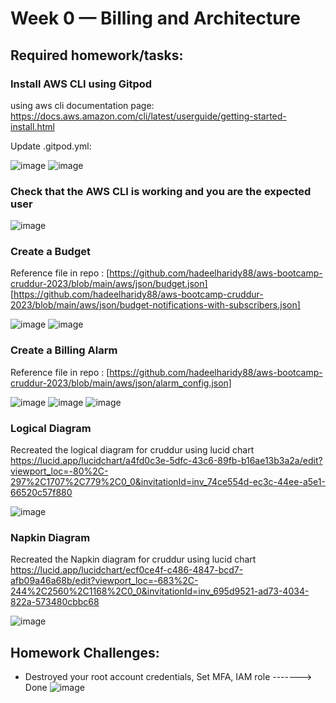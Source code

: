 # Week 0 — Billing and Architecture


Required homework/tasks:
-------------------------
### Install AWS CLI using Gitpod
using aws cli documentation page:
https://docs.aws.amazon.com/cli/latest/userguide/getting-started-install.html

Update .gitpod.yml:

![image](https://user-images.githubusercontent.com/91920047/219857732-a6580712-5d2a-4c59-9ab0-bf8fd5527900.png)
![image](https://user-images.githubusercontent.com/91920047/219863408-0de42c19-f767-41bb-9fb5-1488027b6c1b.png)

### Check that the AWS CLI is working and you are the expected user

![image](https://user-images.githubusercontent.com/91920047/219857901-0ec3da54-b27b-4eec-9b9e-0f40fdb3ac92.png)



### Create a Budget

Reference file in repo : [https://github.com/hadeelharidy88/aws-bootcamp-cruddur-2023/blob/main/aws/json/budget.json]
[https://github.com/hadeelharidy88/aws-bootcamp-cruddur-2023/blob/main/aws/json/budget-notifications-with-subscribers.json]

![image](https://user-images.githubusercontent.com/91920047/219858178-7bb7e8c1-4cca-476f-91bc-0b54572a04c6.png)
![image](https://user-images.githubusercontent.com/91920047/219858146-458572be-0a7b-4d96-b687-ad9f3ba581c8.png)

### Create a Billing Alarm

Reference file in repo : [https://github.com/hadeelharidy88/aws-bootcamp-cruddur-2023/blob/main/aws/json/alarm_config.json]

![image](https://user-images.githubusercontent.com/91920047/219859947-12338bd2-78c8-48b5-9a67-65718a07bf90.png)
![image](https://user-images.githubusercontent.com/91920047/219860839-8f45a148-f76e-4a98-b0dc-f74d7a6517d5.png)
![image](https://user-images.githubusercontent.com/91920047/219862828-714769e2-980c-4e24-afc6-4e2c717ba1c0.png)

### Logical Diagram
Recreated the logical diagram for cruddur using lucid chart 
https://lucid.app/lucidchart/a4fd0c3e-5dfc-43c6-89fb-b16ae13b3a2a/edit?viewport_loc=-80%2C-297%2C1707%2C779%2C0_0&invitationId=inv_74ce554d-ec3c-44ee-a5e1-66520c57f880

![image](https://user-images.githubusercontent.com/91920047/219856410-28ee5c7b-a2b9-40a0-9c24-49adf23710f7.png)


### Napkin Diagram
Recreated the Napkin diagram for cruddur using lucid chart 
https://lucid.app/lucidchart/ecf0ce4f-c486-4847-bcd7-afb09a46a68b/edit?viewport_loc=-683%2C-244%2C2560%2C1168%2C0_0&invitationId=inv_695d9521-ad73-4034-822a-573480cbbc68

![image](https://user-images.githubusercontent.com/91920047/219856894-407d385b-4ad6-45a7-a061-e1515e32f5b8.png)


Homework Challenges:
--------------------
- Destroyed your root account credentials, Set MFA, IAM role -------> Done
![image](https://user-images.githubusercontent.com/91920047/219864169-6b6eb169-f6c9-4021-b8f3-8e2307e48925.png)






